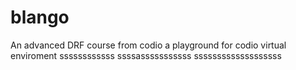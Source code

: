 # blango
An advanced DRF course from codio a playground for codio virtual enviroment
ssssssssssss
ssssasssssssssss
sssssssssssssssssss